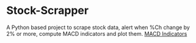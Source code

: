 # Stock-Scrapper
A Python based project to scrape stock data, alert when %Ch change by 2% or more, compute MACD indicators and plot them.
[MACD Indicators](MACD.pmg)
